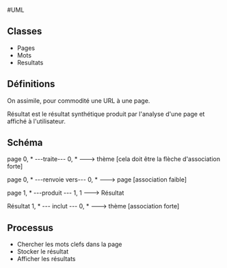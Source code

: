 #UML

## Classes

* Pages
* Mots
* Resultats

## Définitions

On assimile, pour commodité une URL à une page.

Résultat est le résultat synthétique produit par l'analyse d'une page et affiché à l'utilisateur.

## Schéma

page 0, * ---traite--- 0, * ---> thème [cela doit être la flèche d'association forte]

page 0, * ---renvoie vers--- 0, * ---> page [association faible]

page 1, * ---produit --- 1, 1 ---> Résultat

Résultat 1, * --- inclut --- 0, * ---> thème [association forte]

## Processus

* Chercher les mots clefs dans la page
* Stocker le résultat
* Afficher les résultats
